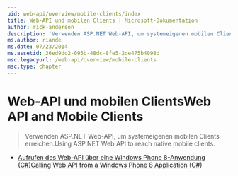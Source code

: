 ```yaml
---
uid: web-api/overview/mobile-clients/index
title: Web-API und mobilen Clients | Microsoft-Dokumentation
author: rick-anderson
description: 'Verwenden ASP.NET Web-API, um systemeigenen mobilen Clients erreichen.'
ms.author: riande
ms.date: 07/23/2014
ms.assetid: 36ed9dd2-095b-48dc-8fe5-2de475b4098d
msc.legacyurl: /web-api/overview/mobile-clients
msc.type: chapter
---
```

<a name="web-api-and-mobile-clients"></a><span data-ttu-id="a17fb-103">Web-API und mobilen Clients</span><span class="sxs-lookup"><span data-stu-id="a17fb-103">Web API and Mobile Clients</span></span>
====================
> <span data-ttu-id="a17fb-104">Verwenden ASP.NET Web-API, um systemeigenen mobilen Clients erreichen.</span><span class="sxs-lookup"><span data-stu-id="a17fb-104">Using ASP.NET Web API to reach native mobile clients.</span></span>


- [<span data-ttu-id="a17fb-105">Aufrufen des Web-API über eine Windows Phone 8-Anwendung (C#)</span><span class="sxs-lookup"><span data-stu-id="a17fb-105">Calling Web API from a Windows Phone 8 Application (C#)</span></span>](calling-web-api-from-a-windows-phone-8-application.md)
